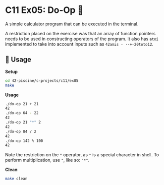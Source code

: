 # C11 Ex05: Do-Op 🧮

A simple calculator program that can be executed in the terminal.

A restriction placed on the exercise was that an array of function pointers needs to be used in constructing operators of the program. It also has `atoi` implemented to take into account inputs such as `42amis - --+-20toto12`.

## 🚨 Usage

**Setup**

```bash
cd 42-piscine/c-projects/c11/ex05
make
```

**Usage**

```bash
./do-op 21 + 21
42
./do-op 64 - 22
42
./do-op 21 "*" 2
42
./do-op 84 / 2
42
./do-op 142 % 100
42
```

Note the restriction on the `*` operator, as `*` is a special character in shell. To perform multiplication, use `"`, like so: `"*"`.

**Clean**

```bash
make clean
```
